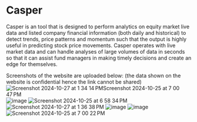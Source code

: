 # Casper

Casper is an tool that is designed to perform analytics on equity market live data and listed company financial information (both daily and historical) to detect trends, price patterns and momentum such that the output is highly useful in predicting stock price movements. Casper operates with live market data and can handle analyses of large volumes of data in seconds so that it can assist fund managers in making timely decisions and create an edge for themselves. 

Screenshots of the website are uploaded below: (the data shown on the website is confidential hence the link cannot be shared)
![Screenshot 2024-10-27 at 1 34 14 PM![Screenshot 2024-10-25 at 7 00 47 PM](https://github.com/user-attachments/assets/62a6980c-ec8a-4e67-93d5-2f4110e5d519)
](https://github.com/user-attachments/assets/cd68686a-1ba2-402e-a14a-9f877a18f522)
![image](https://github.com/user-attachments/assets/c47ff238-4de7-4406-9f9b-421ec286bc4c)
![Screenshot 2024-10-25 at 6 58 34 PM](https://github.com/user-attachments/assets/f657a688-a6a7-4e2c-bde2-7a1f421df0ef)
![Screenshot 2024-10-27 at 1 36 38 PM](https://github.com/user-attachments/assets/f6d42b89-cf85-46fe-91f7-f6b4770fca0e)
![image](https://github.com/user-attachments/assets/50e66908-9b42-4c11-b1a2-59d28c6cefe0)
![image](https://github.com/user-attachments/assets/94d28261-6e92-473d-a243-120cbe2709fb)
![Screenshot 2024-10-25 at 7 00 22 PM](https://github.com/user-attachments/assets/527110fa-44ea-445d-9d08-bd8e922b5512)
